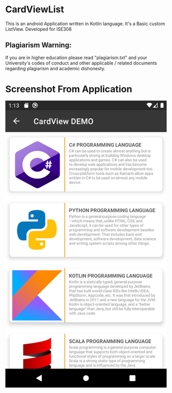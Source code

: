 # CardViewList

This is an android Application written in Kotlin language. It's a Basic custom ListView.
Developed for ISE308

## Plagiarism Warning:

If you are in higher education please read "plagiarism.txt" and your University's codes of conduct and other applicable / related documents regarding plagiarism and academic dishonesty.


# Screenshot From Application
![Screenshot](Screenshot_1603361632.png)
